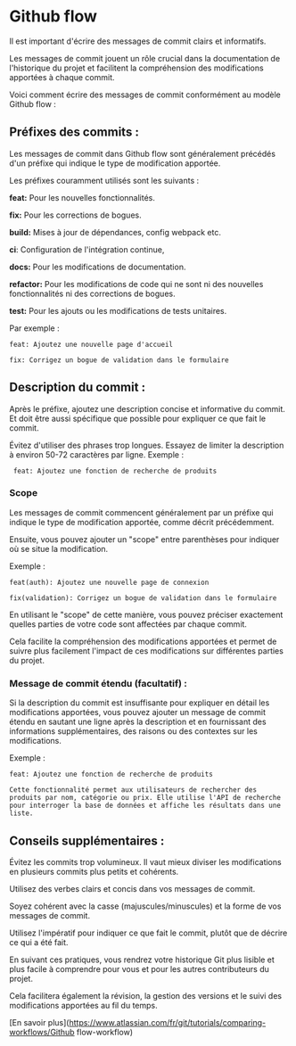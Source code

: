 # Github flow

Il est important d'écrire des messages de commit clairs et informatifs.

Les messages de commit jouent un rôle crucial dans la documentation de l'historique du projet et facilitent la compréhension des modifications apportées à chaque commit.

Voici comment écrire des messages de commit conformément au modèle Github flow :

## Préfixes des commits :

Les messages de commit dans Github flow sont généralement précédés d'un préfixe qui indique le type de modification apportée.

Les préfixes couramment utilisés sont les suivants :

**feat:** Pour les nouvelles fonctionnalités.

**fix:** Pour les corrections de bogues.

**build:** Mises à jour de dépendances, config webpack etc.

**ci**: Configuration de l'intégration continue,

**docs:** Pour les modifications de documentation.

**refactor:** Pour les modifications de code qui ne sont ni des nouvelles fonctionnalités ni des corrections de bogues.

**test:** Pour les ajouts ou les modifications de tests unitaires.

Par exemple :

``feat: Ajoutez une nouvelle page d'accueil``

``fix: Corrigez un bogue de validation dans le formulaire``

## Description du commit :

Après le préfixe, ajoutez une description concise et informative du commit.
Et doit être aussi spécifique que possible pour expliquer ce que fait le commit.

Évitez d'utiliser des phrases trop longues.
Essayez de limiter la description à environ 50-72 caractères par ligne.
Exemple :

``
feat: Ajoutez une fonction de recherche de produits``

### Scope

Les messages de commit commencent généralement par un préfixe qui indique le type de modification apportée, comme décrit précédemment.

Ensuite, vous pouvez ajouter un "scope" entre parenthèses pour indiquer où se situe la modification.

Exemple :

``feat(auth): Ajoutez une nouvelle page de connexion``

``fix(validation): Corrigez un bogue de validation dans le formulaire``

En utilisant le "scope" de cette manière, vous pouvez préciser exactement quelles parties de votre code sont affectées par chaque commit.

Cela facilite la compréhension des modifications apportées et permet de suivre plus facilement l'impact de ces modifications sur différentes parties du projet.

### Message de commit étendu (facultatif) :

Si la description du commit est insuffisante pour expliquer en détail les modifications apportées, vous pouvez ajouter un message de commit étendu en sautant une ligne après la description et en fournissant des informations supplémentaires, des raisons ou des contextes sur les modifications.

Exemple :

``feat: Ajoutez une fonction de recherche de produits``

``Cette fonctionnalité permet aux utilisateurs de rechercher des produits par nom, catégorie ou prix.
Elle utilise l'API de recherche pour interroger la base de données et affiche les résultats dans une liste.``

## Conseils supplémentaires :

Évitez les commits trop volumineux. Il vaut mieux diviser les modifications en plusieurs commits plus petits et cohérents.

Utilisez des verbes clairs et concis dans vos messages de commit.

Soyez cohérent avec la casse (majuscules/minuscules) et la forme de vos messages de commit.

Utilisez l'impératif pour indiquer ce que fait le commit, plutôt que de décrire ce qui a été fait.

En suivant ces pratiques, vous rendrez votre historique Git plus lisible et plus facile à comprendre pour vous et pour les autres contributeurs du projet.

Cela facilitera également la révision, la gestion des versions et le suivi des modifications apportées au fil du temps.

[En savoir plus](https://www.atlassian.com/fr/git/tutorials/comparing-workflows/Github flow-workflow)